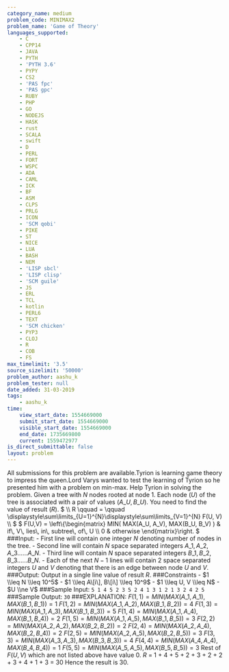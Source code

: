 ```yaml
---
category_name: medium
problem_code: MINIMAX2
problem_name: 'Game of Theory'
languages_supported:
    - C
    - CPP14
    - JAVA
    - PYTH
    - 'PYTH 3.6'
    - PYPY
    - CS2
    - 'PAS fpc'
    - 'PAS gpc'
    - RUBY
    - PHP
    - GO
    - NODEJS
    - HASK
    - rust
    - SCALA
    - swift
    - D
    - PERL
    - FORT
    - WSPC
    - ADA
    - CAML
    - ICK
    - BF
    - ASM
    - CLPS
    - PRLG
    - ICON
    - 'SCM qobi'
    - PIKE
    - ST
    - NICE
    - LUA
    - BASH
    - NEM
    - 'LISP sbcl'
    - 'LISP clisp'
    - 'SCM guile'
    - JS
    - ERL
    - TCL
    - kotlin
    - PERL6
    - TEXT
    - 'SCM chicken'
    - PYP3
    - CLOJ
    - R
    - COB
    - FS
max_timelimit: '3.5'
source_sizelimit: '50000'
problem_author: aashu_k
problem_tester: null
date_added: 31-03-2019
tags:
    - aashu_k
time:
    view_start_date: 1554669000
    submit_start_date: 1554669000
    visible_start_date: 1554669000
    end_date: 1735669800
    current: 1559472977
is_direct_submittable: false
layout: problem
---
```

All submissions for this problem are available.Tyrion is learning game theory to impress the queen.Lord Varys wanted to test the learning of Tyrion so he presented him with a problem on min-max. Help Tyrion in solving the problem. Given a tree with $N$ nodes rooted at node $1$. Each node ($U$) of the tree is associated with a pair of values $(A\_U, B\_U)$. You need to find the value of result ($R$). $ \\\\ R \\qquad = \\qquad \\displaystyle\\sum\\limits\_{U=1}^{N}\\displaystyle\\sum\\limits\_{V=1}^{N} F(U, V) \\\\ $ $ F(U,V) = \\left\\{\\begin{matrix} MIN( MAX(A\_U, A\_V), MAX(B\_U, B\_V) ) &amp; if\\, V\\, lies\\, in\\, subtree\\, of\\, U \\\\ 0 &amp; otherwise \\end{matrix}\\right. $ ###Input: - First line will contain one integer $N$ denoting number of nodes in the tree. - Second line will contain $N$ space separated integers $A\_1, A\_2, A\_3 ...... A\_N$. - Third line will contain $N$ space separated integers $B\_1, B\_2, B\_3 ...... B\_N$. - Each of the next $N - 1$ lines will contain 2 space separated integers $U$ and $V$ denoting that there is an edge between node $U$ and $V$. ###Output: Output in a single line value of result $R$. ###Constraints - $1 \\leq N \\leq 10^5$ - $1 \\leq A\[i\], B\[i\] \\leq 10^9$ - $1 \\leq U, V \\leq N$ - $U \\ne V$ ###Sample Input: ``` 5 1 4 5 2 3 5 2 4 1 3 1 2 1 3 2 4 2 5 ``` ###Sample Output: ``` 30 ``` ###EXPLANATION: $F(1, 1) = MIN(MAX(A\_1, A\_1), MAX(B\_1, B\_1)) = 1$ $F(1, 2) = MIN(MAX(A\_1, A\_2), MAX(B\_1, B\_2)) = 4$ $F(1, 3) = MIN(MAX(A\_1, A\_3), MAX(B\_1, B\_3)) = 5$ $F(1, 4) = MIN(MAX(A\_1, A\_4), MAX(B\_1, B\_4)) = 2$ $F(1, 5) = MIN(MAX(A\_1, A\_5), MAX(B\_1, B\_5)) = 3$ $F(2, 2) = MIN(MAX(A\_2, A\_2), MAX(B\_2, B\_2)) = 2$ $F(2, 4) = MIN(MAX(A\_2, A\_4), MAX(B\_2, B\_4)) = 2$ $F(2, 5) = MIN(MAX(A\_2, A\_5), MAX(B\_2, B\_5)) = 3$ $F(3, 3) = MIN(MAX(A\_3, A\_3), MAX(B\_3, B\_3)) = 4$ $F(4, 4) = MIN(MAX(A\_4, A\_4), MAX(B\_4, B\_4)) = 1$ $F(5, 5) = MIN(MAX(A\_5, A\_5), MAX(B\_5, B\_5)) = 3$ Rest of $F(U, V)$ which are not listed above have value $0$. $R$ = 1 + 4 + 5 + 2 + 3 + 2 + 2 + 3 + 4 + 1 + 3 = 30 Hence the result is 30.

